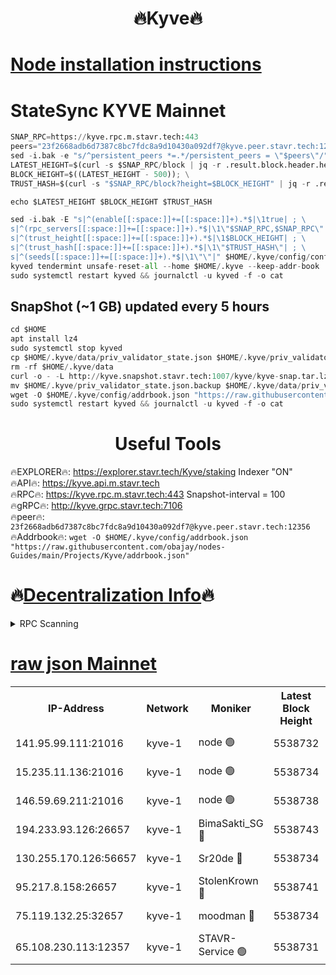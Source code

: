 <h1 align="center"> 🔥Kyve🔥</h1>

[Node installation instructions](https://github.com/obajay/nodes-Guides/tree/main/Projects/Kyve)
=
# StateSync KYVE Mainnet
```python
SNAP_RPC=https://kyve.rpc.m.stavr.tech:443
peers="23f2668adb6d7387c8bc7fdc8a9d10430a092df7@kyve.peer.stavr.tech:12356"
sed -i.bak -e "s/^persistent_peers *=.*/persistent_peers = \"$peers\"/" $HOME/.kyve/config/config.toml
LATEST_HEIGHT=$(curl -s $SNAP_RPC/block | jq -r .result.block.header.height); \
BLOCK_HEIGHT=$((LATEST_HEIGHT - 500)); \
TRUST_HASH=$(curl -s "$SNAP_RPC/block?height=$BLOCK_HEIGHT" | jq -r .result.block_id.hash)

echo $LATEST_HEIGHT $BLOCK_HEIGHT $TRUST_HASH

sed -i.bak -E "s|^(enable[[:space:]]+=[[:space:]]+).*$|\1true| ; \
s|^(rpc_servers[[:space:]]+=[[:space:]]+).*$|\1\"$SNAP_RPC,$SNAP_RPC\"| ; \
s|^(trust_height[[:space:]]+=[[:space:]]+).*$|\1$BLOCK_HEIGHT| ; \
s|^(trust_hash[[:space:]]+=[[:space:]]+).*$|\1\"$TRUST_HASH\"| ; \
s|^(seeds[[:space:]]+=[[:space:]]+).*$|\1\"\"|" $HOME/.kyve/config/config.toml
kyved tendermint unsafe-reset-all --home $HOME/.kyve --keep-addr-book
sudo systemctl restart kyved && journalctl -u kyved -f -o cat
```

## SnapShot (~1 GB) updated every 5 hours
```python
cd $HOME
apt install lz4
sudo systemctl stop kyved
cp $HOME/.kyve/data/priv_validator_state.json $HOME/.kyve/priv_validator_state.json.backup
rm -rf $HOME/.kyve/data
curl -o - -L http://kyve.snapshot.stavr.tech:1007/kyve/kyve-snap.tar.lz4 | lz4 -c -d - | tar -x -C $HOME/.kyve --strip-components 2
mv $HOME/.kyve/priv_validator_state.json.backup $HOME/.kyve/data/priv_validator_state.json
wget -O $HOME/.kyve/config/addrbook.json "https://raw.githubusercontent.com/obajay/nodes-Guides/main/Projects/Kyve/addrbook.json"
sudo systemctl restart kyved && journalctl -u kyved -f -o cat
```

<h1 align="center"> Useful Tools</h1>

🔥EXPLORER🔥:     https://explorer.stavr.tech/Kyve/staking        Indexer "ON" \
🔥API🔥: 			 		https://kyve.api.m.stavr.tech \
🔥RPC🔥:          https://kyve.rpc.m.stavr.tech:443	              Snapshot-interval = 100 \
🔥gRPC🔥:         http://kyve.grpc.stavr.tech:7106 \
🔥peer🔥:					`23f2668adb6d7387c8bc7fdc8a9d10430a092df7@kyve.peer.stavr.tech:12356` \
🔥Addrbook🔥:    ```wget -O $HOME/.kyve/config/addrbook.json "https://raw.githubusercontent.com/obajay/nodes-Guides/main/Projects/Kyve/addrbook.json"```

🔥[Decentralization Info](https://github.com/obajay/StateSync-snapshots/tree/main/Projects/Kyve/Decentralization)🔥
=

<details>
<summary>RPC Scanning</summary>

<h2 align="center"> We scan nodes in real time every 4 hours. And we provide the final result of RPC endpoints.
We cannot influence the operation of these nodes in any way. </h2>


```python
If Voting Power is higher than 0 --> then the Node is a validator of the network and may be subject to attack and be a potential threat to the chain.
```
```python
We marked such validators with a red symbol
```

</details>

[raw json Mainnet](https://rpc-check.kyvem.stavr.tech/kyvem/rpc-kyvem-result.json)
=



<table><tr><th>IP-Address</th><th>Network</th><th>Moniker</th><th>Latest Block Height</th><th>Earliest Block Height</th><th>Catching Up</th><th>Tx Index</th><th>Voting Power</th><th>Scan Time</th></tr><tr><td>141.95.99.111:21016</td><td>kyve-1</td><td>node 🟢</td><td>5538732</td><td>1</td><td>False</td><td>off</td><td>0</td><td>2024-03-27T04:31:30.827739515UTC</td></tr><tr><td>15.235.11.136:21016</td><td>kyve-1</td><td>node 🟢</td><td>5538734</td><td>1</td><td>False</td><td>off</td><td>0</td><td>2024-03-27T04:31:41.615034137UTC</td></tr><tr><td>146.59.69.211:21016</td><td>kyve-1</td><td>node 🟢</td><td>5538738</td><td>1</td><td>False</td><td>off</td><td>0</td><td>2024-03-27T04:32:05.170128783UTC</td></tr><tr><td>194.233.93.126:26657</td><td>kyve-1</td><td>BimaSakti_SG 🔴</td><td>5538743</td><td>2646001</td><td>False</td><td>off</td><td>651</td><td>2024-03-27T04:32:34.989000877UTC</td></tr><tr><td>130.255.170.126:56657</td><td>kyve-1</td><td>Sr20de 🔴</td><td>5538734</td><td>5217201</td><td>False</td><td>off</td><td>8459</td><td>2024-03-27T04:31:41.968827038UTC</td></tr><tr><td>95.217.8.158:26657</td><td>kyve-1</td><td>StolenKrown 🔴</td><td>5538741</td><td>5430801</td><td>False</td><td>on</td><td>2499</td><td>2024-03-27T04:32:25.990739494UTC</td></tr><tr><td>75.119.132.25:32657</td><td>kyve-1</td><td>moodman 🔴</td><td>5538734</td><td>5438734</td><td>False</td><td>off</td><td>6865</td><td>2024-03-27T04:31:46.445814069UTC</td></tr><tr><td>65.108.230.113:12357</td><td>kyve-1</td><td>STAVR-Service 🟢</td><td>5538731</td><td>5537801</td><td>False</td><td>on</td><td>0</td><td>2024-03-27T04:31:24.500512812UTC</td></tr></table>
